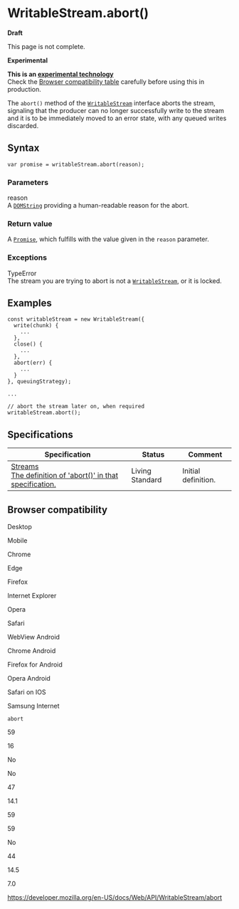 WritableStream.abort()
======================

**Draft**

This page is not complete.

**Experimental**

**This is an [experimental technology](https://developer.mozilla.org/en-US/docs/MDN/Guidelines/Conventions_definitions#experimental)**  
Check the [Browser compatibility table](#browser_compatibility) carefully before using this in production.

The `abort()` method of the [`WritableStream`](../writablestream) interface aborts the stream, signaling that the producer can no longer successfully write to the stream and it is to be immediately moved to an error state, with any queued writes discarded.

Syntax
------

    var promise = writableStream.abort(reason);

### Parameters

reason  
A [`DOMString`](../domstring) providing a human-readable reason for the abort.

### Return value

A [`Promise`](https://developer.mozilla.org/en-US/docs/Web/JavaScript/Reference/Global_Objects/Promise), which fulfills with the value given in the `reason` parameter.

### Exceptions

TypeError  
The stream you are trying to abort is not a [`WritableStream`](../writablestream), or it is locked.

Examples
--------

    const writableStream = new WritableStream({
      write(chunk) {
        ...
      },
      close() {
        ...
      },
      abort(err) {
        ...
      }
    }, queuingStrategy);

    ...

    // abort the stream later on, when required
    writableStream.abort();

Specifications
--------------

<table><thead><tr class="header"><th>Specification</th><th>Status</th><th>Comment</th></tr></thead><tbody><tr class="odd"><td><a href="https://streams.spec.whatwg.org/#ws-abort">Streams<br />
<span class="small">The definition of 'abort()' in that specification.</span></a></td><td><span class="spec-living">Living Standard</span></td><td>Initial definition.</td></tr></tbody></table>

Browser compatibility
---------------------

Desktop

Mobile

Chrome

Edge

Firefox

Internet Explorer

Opera

Safari

WebView Android

Chrome Android

Firefox for Android

Opera Android

Safari on IOS

Samsung Internet

`abort`

59

16

No

No

47

14.1

59

59

No

44

14.5

7.0

<a href="https://developer.mozilla.org/en-US/docs/Web/API/WritableStream/abort" class="_attribution-link">https://developer.mozilla.org/en-US/docs/Web/API/WritableStream/abort</a>
